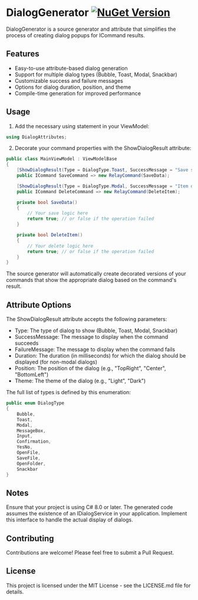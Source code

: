 # DialogGenerator [![NuGet Version](https://img.shields.io/nuget/v/Rhizine.DialogGenerator.svg?style=flat)](https://www.nuget.org/packages/Rhizine.DialogGenerator/)

DialogGenerator is a source generator and attribute that simplifies the process of creating dialog popups for ICommand results.

## Features

- Easy-to-use attribute-based dialog generation
- Support for multiple dialog types (Bubble, Toast, Modal, Snackbar)
- Customizable success and failure messages
- Options for dialog duration, position, and theme
- Compile-time generation for improved performance

## Usage

1. Add the necessary using statement in your ViewModel:

```csharp
using DialogAttributes;
```
2. Decorate your command properties with the ShowDialogResult attribute:

```csharp
public class MainViewModel : ViewModelBase
{
    [ShowDialogResult(Type = DialogType.Toast, SuccessMessage = "Save successful!", FailureMessage = "Save failed", Duration = 3000, Position = "TopRight", Theme = "Dark")]
    public ICommand SaveCommand => new RelayCommand(SaveData);

    [ShowDialogResult(Type = DialogType.Modal, SuccessMessage = "Item deleted", FailureMessage = "Delete operation failed")]
    public ICommand DeleteCommand => new RelayCommand(DeleteItem);

    private bool SaveData()
    {
        // Your save logic here
        return true; // or false if the operation failed
    }

    private bool DeleteItem()
    {
        // Your delete logic here
        return true; // or false if the operation failed
    }
}
```
The source generator will automatically create decorated versions of your commands that show the appropriate dialog based on the command's result.

## Attribute Options
The ShowDialogResult attribute accepts the following parameters:

- Type: The type of dialog to show (Bubble, Toast, Modal, Snackbar)
- SuccessMessage: The message to display when the command succeeds
- FailureMessage: The message to display when the command fails
- Duration: The duration (in milliseconds) for which the dialog should be displayed (for non-modal dialogs)
- Position: The position of the dialog (e.g., "TopRight", "Center", "BottomLeft")
- Theme: The theme of the dialog (e.g., "Light", "Dark")

The full list of types is defined by this enumeration:

```csharp
public enum DialogType
{
    Bubble,
    Toast,
    Modal,
    MessageBox,
    Input,
    Confirmation,
    YesNo,
    OpenFile,
    SaveFile,
    OpenFolder,
    Snackbar
}
```

## Notes

Ensure that your project is using C# 8.0 or later.
The generated code assumes the existence of an IDialogService in your application. Implement this interface to handle the actual display of dialogs.

## Contributing
Contributions are welcome! Please feel free to submit a Pull Request.

## License
This project is licensed under the MIT License - see the LICENSE.md file for details.
